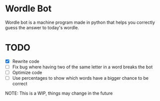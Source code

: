 # Wordle Bot

Wordle bot is a machine program made in python that helps you correctly guess the answer to today's wordle. 

# TODO 
  - [x] Rewrite code
  - [ ] Fix bug where having two of the same letter in a word breaks the bot
  - [ ] Optimize code
  - [ ] Use percentages to show which words have a bigger chance to be correct

NOTE: This is a WIP, things may change in the future
